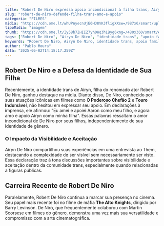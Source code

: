 ```yaml
---
title: "Robert De Niro expressa apoio incondicional à filha trans, Airyn"
slug: "robert-de-niro-defende-filha-trans-amo-e-apoio"
categoria: "FILMES"
midia: "https://cdn.ome.lt/whUPnyecnUjE6HJUVKJfligXXsw=/987x0/smart/uploads/conteudo/fotos/OMELETE_CAPA_-_2025-05-02T110827.845.png"
tipoMidia: "imagem"
thumb: "https://cdn.ome.lt/Iy58b7ZHIIZ7yh0Hq3h1Byg6xng=/480x360/smart/extras/conteudos/omelete_THUMB_-_2025-05-02T110755.052.png"
tags: ["Robert De Niro", "Airyn De Niro", "identidade trans", "apoio familiar", "The Alto Knights", "visibilidade trans"]
keywords: "Robert De Niro, Airyn De Niro, identidade trans, apoio familiar, The Alto Knights, visibilidade trans"
author: "Pablo Moura"
data: "2025-05-02T14:18:17.259Z"
---
```


## Robert De Niro e a Defesa da Identidade de Sua Filha

Recentemente, a identidade trans de Airyn, filha do renomado ator Robert De Niro, ganhou destaque na mídia. Diante disso, De Niro, conhecido por suas atuações icônicas em filmes como **O Poderoso Chefão 2** e **Touro Indomável**, não hesitou em expressar seu apoio. Em declarações à imprensa, ele afirmou: "Eu amei e apoiei Aaron como meu filho, e agora amo e apoio Airyn como minha filha". Essas palavras ressaltam o amor incondicional de De Niro por seus filhos, independentemente de sua identidade de gênero.

### O Impacto da Visibilidade e Aceitação

Airyn De Niro compartilhou suas experiências em uma entrevista ao Them, destacando a complexidade de ser visível sem necessariamente ser visto. Essa declaração traz à tona discussões importantes sobre visibilidade e aceitação dentro da comunidade trans, especialmente quando relacionadas a figuras públicas.

## Carreira Recente de Robert De Niro

Paralelamente, Robert De Niro continua a marcar sua presença no cinema. Seu papel mais recente foi no filme de máfia **The Alto Knights**, dirigido por Barry Levinson. De Niro, que frequentemente colaborou com Martin Scorsese em filmes do gênero, demonstra uma vez mais sua versatilidade e compromisso com a arte cinematográfica.